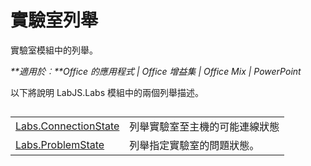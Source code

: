 
# 實驗室列舉
實驗室模組中的列舉。

 _**適用於︰**Office 的應用程式 | Office 增益集 | Office Mix | PowerPoint_

以下將說明 LabJS.Labs 模組中的兩個列舉描述。

## 


|||
|:-----|:-----|
|[Labs.ConnectionState](../../reference/office-mix/labs.connectionstate.md)|列舉實驗室至主機的可能連線狀態|
|[Labs.ProblemState](../../reference/office-mix/labs.problemstate.md)|列舉指定實驗室的問題狀態。|
